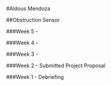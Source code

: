#Aldous Mendoza

##Obstruction Sensor

###Week 5 -

###Week 4 - 

###Week 3 - 

###Week 2 - Submitted Project Proposal

###Week 1 - Debriefing
